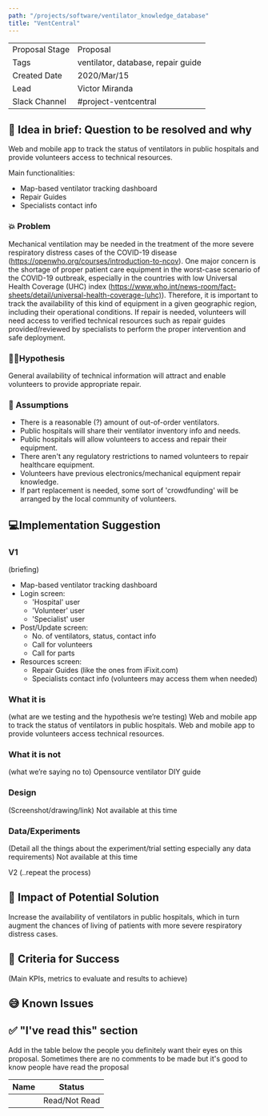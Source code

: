 ```yaml
---
path: "/projects/software/ventilator_knowledge_database"
title: "VentCentral"
---
```

| | |
|-|-|
| Proposal Stage | Proposal |
| Tags           | ventilator, database, repair guide |
| Created Date   | 2020/Mar/15 |
| Lead           | Victor Miranda |
| Slack Channel  | #project-ventcentral |

## 📃 Idea in brief: Question to be resolved and why
Web and mobile app to track the status of ventilators in public hospitals and provide volunteers access to technical resources.

Main functionalities:
- Map-based ventilator tracking dashboard
- Repair Guides
- Specialists contact info

### 💥 Problem
Mechanical ventilation may be needed in the treatment of the more severe respiratory distress cases of the COVID-19 disease (https://openwho.org/courses/introduction-to-ncov).
One major concern is the shortage of proper patient care equipment in the worst-case scenario of the COVID-19 outbreak, especially in the countries with low Universal Health Coverage (UHC) index (https://www.who.int/news-room/fact-sheets/detail/universal-health-coverage-(uhc)).
Therefore, it is important to track the availability of this kind of equipment in a given geographic region, including their operational conditions.
If repair is needed, volunteers will need access to verified technical resources such as repair guides provided/reviewed by specialists to perform the proper intervention and safe deployment.

### 👨‍🔬Hypothesis
General availability of technical information will attract and enable volunteers to provide appropriate repair.

### 🤔 Assumptions
- There is a reasonable (?) amount of out-of-order ventilators.
- Public hospitals will share their ventilator inventory info and needs.
- Public hospitals will allow volunteers to access and repair their equipment.
- There aren't any regulatory restrictions to named volunteers to repair healthcare equipment.
- Volunteers have previous electronics/mechanical equipment repair knowledge.
- If part replacement is needed, some sort of 'crowdfunding' will be arranged by the local community of volunteers.

## 💻Implementation Suggestion

### V1
(briefing)
- Map-based ventilator tracking dashboard
- Login screen:
	- 'Hospital' user
	- 'Volunteer' user
	- 'Specialist' user
- Post/Update screen:
	- No. of ventilators, status, contact info
	- Call for volunteers
	- Call for parts
- Resources screen:
	- Repair Guides (like the ones from iFixit.com)
	- Specialists contact info (volunteers may access them when needed)

### What it is
(what are we testing and the hypothesis we’re testing)
Web and mobile app to track the status of ventilators in public hospitals.
Web and mobile app to provide volunteers access technical resources.

### What it is not
(what we’re saying no to)
Opensource ventilator DIY guide

### Design
(Screenshot/drawing/link)
Not available at this time

### Data/Experiments
(Detail all the things about the experiment/trial setting especially any data requirements)
Not available at this time

V2 (..repeat the process)

## 💪 Impact of Potential Solution
Increase the availability of ventilators in public hospitals, which in turn augment the chances of living of patients with more severe respiratory distress cases.

## 🙌 Criteria for Success
(Main KPIs, metrics to evaluate and results to achieve)

## 😅 Known Issues

## ✅ "I've read this" section
Add in the table below the people you definitely want their eyes on this proposal. Sometimes there are no comments to be made but it's good to know people have read the proposal

| Name | Status |
|-|-|
|  |  Read/Not Read    |
